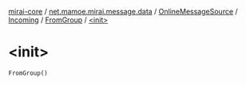 [mirai-core](../../../../index.md) / [net.mamoe.mirai.message.data](../../../index.md) / [OnlineMessageSource](../../index.md) / [Incoming](../index.md) / [FromGroup](index.md) / [&lt;init&gt;](./-init-.md)

# &lt;init&gt;

`FromGroup()`